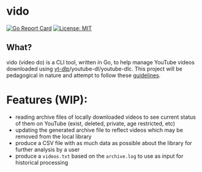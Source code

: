 # vido
[![Go Report Card](https://goreportcard.com/badge/github.com/tcm5343/vido)](https://goreportcard.com/report/github.com/tcm5343/vido)
[![License: MIT](https://img.shields.io/badge/License-MIT-yellow.svg)](https://opensource.org/licenses/MIT)

## What?
vido (video do) is a CLI tool, written in Go, to help manage YouTube videos downloaded using [yt-dlp](https://github.com/yt-dlp/yt-dlp)/youtube-dl/youtube-dlc. This project will be pedagogical in nature and attempt to follow these [guidelines](https://clig.dev/).

# Features (WIP):
* reading archive files of locally downloaded videos to see current status of them on YouTube (exist, deleted, private, age restricted, etc)
* updating the generated archive file to reflect videos which may be removed from the local library
* produce a CSV file with as much data as possible about the library for further analysis by a user
* produce a `videos.txt` based on the `archive.log` to use as input for historical processing
